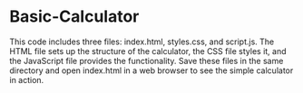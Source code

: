 # Basic-Calculator
This code includes three files: index.html, styles.css, and script.js. The HTML file sets up the structure of the calculator, the CSS file styles it, and the JavaScript file provides the functionality. Save these files in the same directory and open index.html in a web browser to see the simple calculator in action.
